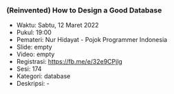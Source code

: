 ### (Reinvented) How to Design a Good Database 

- Waktu: Sabtu, 12 Maret 2022
- Pukul: 19:00
- Pemateri: Nur Hidayat - Pojok Programmer Indonesia
- Slide: empty
- Video: empty
- Registrasi: https://fb.me/e/32e9CPjlg
- Sesi: 174
- Kategori: database
- Deskripsi: -
